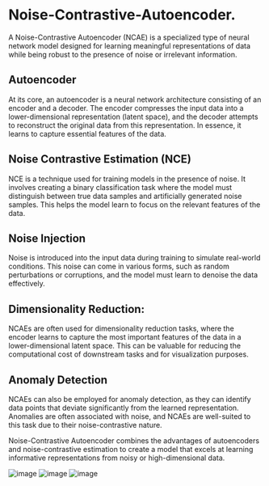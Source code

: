 # Noise-Contrastive-Autoencoder.
A Noise-Contrastive Autoencoder (NCAE) is a specialized type of neural network model designed for learning meaningful representations of data while being robust to the presence of noise or irrelevant information. 
## Autoencoder
At its core, an autoencoder is a neural network architecture consisting of an encoder and a decoder. The encoder compresses the input data into a lower-dimensional representation (latent space), and the decoder attempts to reconstruct the original data from this representation. In essence, it learns to capture essential features of the data.
## Noise Contrastive Estimation (NCE)
NCE is a technique used for training models in the presence of noise. It involves creating a binary classification task where the model must distinguish between true data samples and artificially generated noise samples. This helps the model learn to focus on the relevant features of the data.
## Noise Injection
Noise is introduced into the input data during training to simulate real-world conditions. This noise can come in various forms, such as random perturbations or corruptions, and the model must learn to denoise the data effectively.
## Dimensionality Reduction:
NCAEs are often used for dimensionality reduction tasks, where the encoder learns to capture the most important features of the data in a lower-dimensional latent space. This can be valuable for reducing the computational cost of downstream tasks and for visualization purposes.
## Anomaly Detection
NCAEs can also be employed for anomaly detection, as they can identify data points that deviate significantly from the learned representation. Anomalies are often associated with noise, and NCAEs are well-suited to this task due to their noise-contrastive nature.

Noise-Contrastive Autoencoder combines the advantages of autoencoders and noise-contrastive estimation to create a model that excels at learning informative representations from noisy or high-dimensional data.

![image](https://github.com/dasjaydeep2001/Noise-Contrastive-Autoencoder./assets/110038972/6fabc37e-f185-433f-b31f-b313379bbe96)
![image](https://github.com/dasjaydeep2001/Noise-Contrastive-Autoencoder./assets/110038972/7c53fbe9-7185-4a31-8231-035863a22302)
![image](https://github.com/dasjaydeep2001/Noise-Contrastive-Autoencoder./assets/110038972/33dd03a6-341e-49e3-b171-e368b0a1953e)
